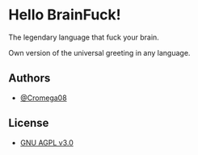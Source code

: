 # Hello BrainFuck!

The legendary language that fuck your brain.

Own version of the universal greeting in any language.

## Authors

* [@Cromega08](https://www.github.com/cromega08)

## License

* [GNU AGPL v3.0](https://choosealicense.com/licenses/agpl-3.0/)
